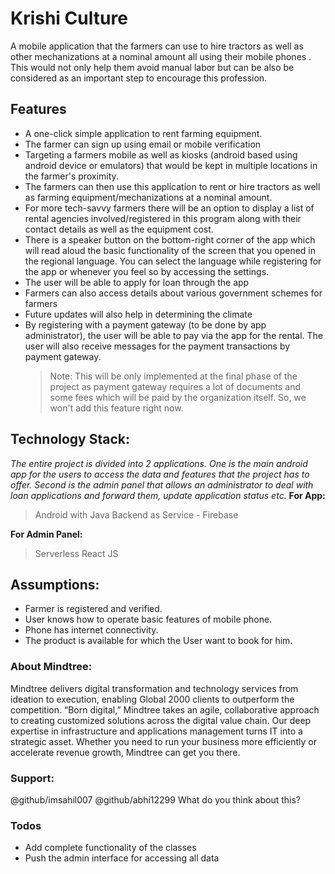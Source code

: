 # Krishi Culture

A mobile application that the farmers can use to hire tractors as well as other mechanizations at a nominal amount all using their mobile phones . This would not only help them avoid manual labor but can be also be considered as an important step to encourage this profession.

##  Features
- A one-click simple application to rent farming equipment.
-	The farmer can sign up using email or mobile verification
-	Targeting a farmers mobile as well as kiosks (android based using android device or emulators) that would be kept in multiple locations in the farmer's proximity. 
-	The farmers can then use this application to rent or hire tractors as well as farming equipment/mechanizations at a nominal amount. 
-	For more tech-savvy farmers there will be an option to display a list of rental agencies involved/registered in this program along with their contact details as well as the equipment cost. 
-	There is a speaker button on the bottom-right corner of the app which will read aloud the basic functionality of the screen that you opened in the regional language. You can select the language while registering for the app or whenever you feel so by accessing the settings. 
-	The user will be able to apply for loan through the app
-	Farmers can also access details about various government schemes for farmers
-	Future updates will also help in determining the climate
-	By registering with a payment gateway (to be done by app administrator), the user will be able to pay via the app for the rental. The user will also receive messages for the payment transactions by payment gateway. 
    >  Note: This will be only implemented at the final phase of the project as payment gateway requires a lot of documents and some fees which will be paid by the organization itself. So, we won't add this feature right now. 

## Technology Stack:
*The entire project is divided into 2 applications. One is the main android app for the users to access the data and features that the project has to offer. Second is the admin panel that allows an administrator to deal with loan applications and forward them, update application status etc.*
**For  App:**
>Android with Java
    Backend as Service - Firebase
    
**For  Admin Panel:**
>Serverless React JS

## Assumptions:
- Farmer is registered and verified.
- User knows how to operate basic features of mobile phone.
- Phone has internet connectivity.
- The product is available for which the User want to book for him.

### About Mindtree:
Mindtree delivers digital transformation and technology services from ideation to execution, enabling Global 2000 clients to outperform the competition. “Born digital,” Mindtree takes an agile, collaborative approach to creating customized solutions across the digital value chain. Our deep expertise in infrastructure and applications management turns IT into a strategic asset. Whether you need to run your business more efficiently or accelerate revenue growth, Mindtree can get you there.




### Support:

@github/imsahil007
@github/abhi12299
What do you think about this?


### Todos

 - Add complete functionality of the classes
 - Push the admin interface for accessing all data

